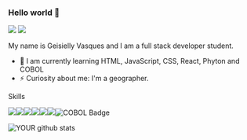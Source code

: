 ### Hello world 👋

[<img src="https://img.shields.io/badge/linkedin-%230077B5.svg?&style=for-the-badge&logo=linkedin&logoColor=white" />](https://www.linkedin.com/in/geisielly-vasques/)
[<img src="https://img.shields.io/badge/Portfólio-00C7B7?style=for-the-badge&logo=netlify&logoColor=white" />](https://geisy-portifolio.netlify.app/)

My name is Geisielly Vasques and I am a full stack developer student.

- 🌱 I am currently learning HTML, JavaScript, CSS, React, Phyton and COBOL
- ⚡ Curiosity about me: I'm a geographer.  

Skills

<img src="https://img.shields.io/badge/HTML-239120?style=for-the-badge&logo=html5&logoColor=white" /><img src="https://img.shields.io/badge/CSS-239120?&style=for-the-badge&logo=css3&logoColor=white" /><img src="https://img.shields.io/badge/JavaScript-F7DF1E?style=for-the-badge&logo=javascript&logoColor=black" /><img src="https://img.shields.io/badge/Node.js-43853D?style=for-the-badge&logo=node.js&logoColor=white" /><img src="https://img.shields.io/badge/Python-14354C?style=for-the-badge&logo=python&logoColor=white" /><img src="https://img.shields.io/badge/React-20232A?style=for-the-badge&logo=react&logoColor=61DAFB" /><img src="https://img.shields.io/badge/COBOL-000000?style=for-the-badge&logo=data:image/svg+xml;base64,PHN2ZyBmaWxsPSIjZmZmIiB4bWxucz0iaHR0cDovL3d3dy53My5vcmcvMjAwMC9zdmciIHdpZHRoPSIyNCIgaGVpZ2h0PSIyNCI+PHJlY3Qgd2lkdGg9IjI0IiBoZWlnaHQ9IjI0IiBmaWxsPSIjMDAwIi8+PHRleHQgeD0iMTIiIHk9IjE2IiBmb250LXNpemU9IjEwIiBmaWxsPSIjZmZmIiBmb250LWZhbWlseT0iQXJpYWwiIHRleHQtYW5jaG9yPSJtaWRkbGUiPkNPQk9MPC90ZXh0Pjwvc3ZnPg==" alt="COBOL Badge" />


![YOUR github stats](https://github-readme-stats.vercel.app/api?username=geisyv&show_icons=true&theme=dark)


